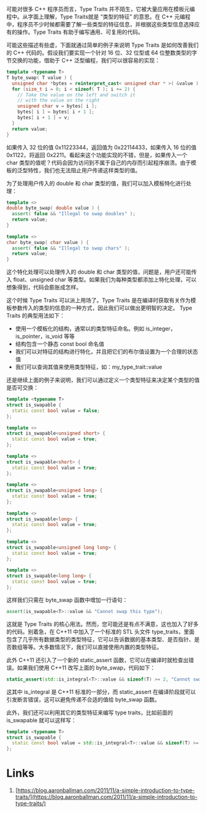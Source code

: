 可能对很多 C++ 程序员而言，Type Traits 并不陌生，它被大量应用在模板元编程中。从字面上理解，Type Traits就是 “类型的特征” 的意思。在 C++ 元编程中，程序员不少时候都需要了解一些类型的特征信息，并根据这些类型信息选择应有的操作。Type Traits 有助于编写通用、可复用的代码。

可能这些描述有些虚，下面就通过简单的例子来说明 Type Traits 是如何改善我们的 C++ 代码的。假设我们要实现一个针对 16 位、32 位型或 64 位整数类型的字节交换的功能，借助于 C++ 泛型编程，我们可以很容易的实现：
```cpp
template <typename T>
T byte_swap( T value ) {
  unsigned char *bytes = reinterpret_cast< unsigned char * >( &value );
  for (size_t i = 0; i < sizeof( T ); i += 2) {
    // Take the value on the left and switch it 
    // with the value on the right
    unsigned char v = bytes[ i ];
    bytes[ i ] = bytes[ i + 1 ];
    bytes[ i + 1 ] = v;
  }
  return value;
}
```
如果传入 32 位的值 0x11223344，返回值为 0x22114433，如果传入 16 位的值 0x1122，将返回 0x2211。看起来这个功能实现的不错，但是，如果传入一个 char 类型的值呢？代码会因为访问到不属于自己的内存而引起程序崩溃。由于模板的泛型特性，我们也无法阻止用户传递这样类型的值。

为了处理用户传入的 double 和 char 类型的值，我们可以加入模板特化进行处理：
```cpp
template <>
double byte_swap( double value ) {
  assert( false && "Illegal to swap doubles" );
  return value;
}
 
template <>
char byte_swap( char value ) {
  assert( false && "Illegal to swap chars" );
  return value;
}
```
这个特化处理可以处理传入的 double 和 char 类型的值，问题是，用户还可能传入 float、unsigned char 等类型。如果我们为每种类型都添加上特化处理，可以想象得到，代码会膨胀成怎样。

这个时候 Type Traits 可以派上用场了。Type Traits 是在编译时获取有关作为模板参数传入的类型的信息的一种方式，因此我们可以做出更明智的决定。 Type Traits 的典型用法如下：

- 使用一个模板化的结构，通常以的类型特征命名。例如 is_integer，is_pointer，is_void 等等
- 结构包含一个静态 const bool 命名值
- 我们可以对特征的结构进行特化，并且把它们的布尔值设置为一个合理的状态值
- 我们可以查询其值来使用类型特征，如：my_type_trait::value



还是继续上面的例子来说明，我们可以通过定义一个类型特征来决定某个类型的值是否可交换：
```cpp
template <typename T>
struct is_swapable {
  static const bool value = false;
};
 
template <>
struct is_swapable<unsigned short> {
  static const bool value = true;
};
 
template <>
struct is_swapable<short> {
  static const bool value = true;
};
 
template <>
struct is_swapable<unsigned long> {
  static const bool value = true;
};
 
template <>
struct is_swapable<long> {
  static const bool value = true;
};
 
template <>
struct is_swapable<unsigned long long> {
  static const bool value = true;
};
 
template <>
struct is_swapable<long long> {
  static const bool value = true;
};
```
这样我们只需在 byte_swap 函数中增加一行语句：
```cpp
assert(is_swapable<T>::value && "Cannot swap this type");
```
这就是 Type Traits 的核心用法。然而，您可能还是有点不满意，这也加入了好多的代码。别着急，在 C++11 中加入了一个标准的 STL 头文件 type_traits，里面包含了几乎所有数据类型的类型特征，它可以告诉数据的基本类型、是否指针、是否数组等等。大多数情况下，我们可以直接使用内置的类型特征。

此外 C++11 还引入了一个新的 static_assert 函数，它可以在编译时就检查出错误。如果我们使用 C++11 改写上面的 byte_swap，代码如下：
```cpp
static_assert(std::is_integral<T>::value && sizeof(T) >= 2, "Cannot swap values of this type" );
```
这其中 is_integral 是 C++11 标准的一部分，而 static_assert 在编译阶段就可以引发断言错误，这可以避免传递不合适的值给 byte_swap 函数。

此外，我们还可以利用其它的类型特征来编写 type traits，比如前面的 is_swapable 就可以这样写：
```cpp
template <typename T>
struct is_swapable {
  static const bool value = std::is_integral<T>::value && sizeof(T) >= 2;
};
```
# Links

1. [https://blog.aaronballman.com/2011/11/a-simple-introduction-to-type-traits/](https://blog.aaronballman.com/2011/11/a-simple-introduction-to-type-traits/)
